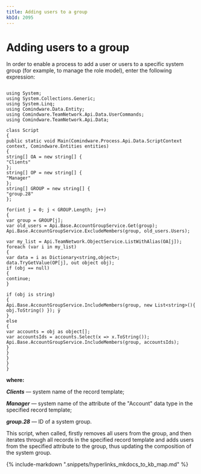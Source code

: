 ```yaml
---
title: Adding users to a group
kbId: 2095
---
```



# Adding users to a group

In order to enable a process to add a user or users to a specific system group (for example, to manage the role model), enter the following expression:

```

using System;
using System.Collections.Generic;
using System.Linq;
using Comindware.Data.Entity;
using Comindware.TeamNetwork.Api.Data.UserCommands;
using Comindware.TeamNetwork.Api.Data;

class Script
{
public static void Main(Comindware.Process.Api.Data.ScriptContext context, Comindware.Entities entities)
{
string[] OA = new string[] {
"Clients"
};
string[] OP = new string[] {
"Manager"
};
string[] GROUP = new string[] {
"group.28"
};

for(int j = 0; j < GROUP.Length; j++)
{
var group = GROUP[j];
var old_users = Api.Base.AccountGroupService.Get(group);
Api.Base.AccountGroupService.ExcludeMembers(group, old_users.Users);

var my_list = Api.TeamNetwork.ObjectService.ListWithAlias(OA[j]);
foreach (var i in my_list)
{
var data = i as Dictionary<string,object>;
data.TryGetValue(OP[j], out object obj);
if (obj == null)
{
continue;
}

if (obj is string)
{
Api.Base.AccountGroupService.IncludeMembers(group, new List<string>(){ obj.ToString() }); ÿ
}
else
{
var accounts = obj as object[];
var accountsIds = accounts.Select(x => x.ToString());
Api.Base.AccountGroupService.IncludeMembers(group, accountsIds);
}
}
}
}
}

```

**where:**

***Clients*** — system name of the record template;

***Manager*** — system name of the attribute of the "Account" data type in the specified record template;

***group.28*** — ID of a system group.

This script, when called, firstly removes all users from the group, and then iterates through all records in the specified record template and adds users from the specified attribute to the group, thus updating the composition of the system group.

{% include-markdown ".snippets/hyperlinks_mkdocs_to_kb_map.md" %}
